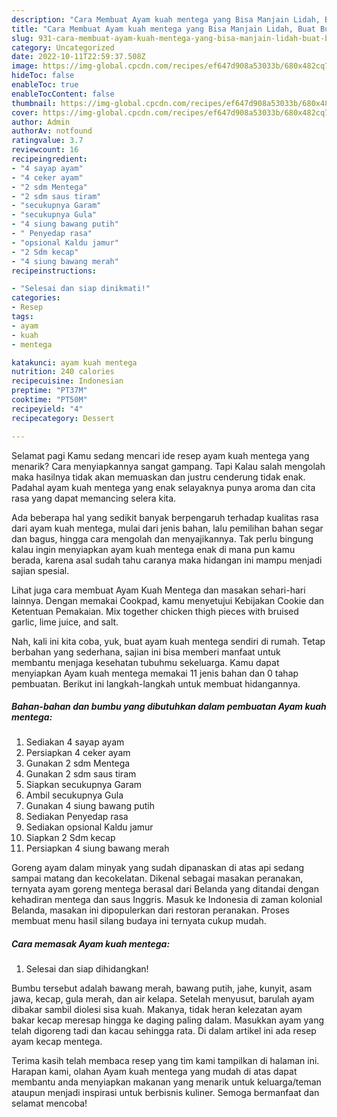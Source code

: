 ```yaml
---
description: "Cara Membuat Ayam kuah mentega yang Bisa Manjain Lidah, Buat Buka Puasa Bikin Ngiler"
title: "Cara Membuat Ayam kuah mentega yang Bisa Manjain Lidah, Buat Buka Puasa Bikin Ngiler"
slug: 931-cara-membuat-ayam-kuah-mentega-yang-bisa-manjain-lidah-buat-buka-puasa-bikin-ngiler
category: Uncategorized
date: 2022-10-11T22:59:37.508Z
image: https://img-global.cpcdn.com/recipes/ef647d908a53033b/680x482cq70/ayam-kuah-mentega-foto-resep-utama.jpg
hideToc: false
enableToc: true
enableTocContent: false
thumbnail: https://img-global.cpcdn.com/recipes/ef647d908a53033b/680x482cq70/ayam-kuah-mentega-foto-resep-utama.jpg
cover: https://img-global.cpcdn.com/recipes/ef647d908a53033b/680x482cq70/ayam-kuah-mentega-foto-resep-utama.jpg
author: Admin
authorAv: notfound
ratingvalue: 3.7
reviewcount: 16
recipeingredient:
- "4 sayap ayam"
- "4 ceker ayam"
- "2 sdm Mentega"
- "2 sdm saus tiram"
- "secukupnya Garam"
- "secukupnya Gula"
- "4 siung bawang putih"
- " Penyedap rasa"
- "opsional Kaldu jamur"
- "2 Sdm kecap"
- "4 siung bawang merah"
recipeinstructions:

- "Selesai dan siap dinikmati!"
categories:
- Resep
tags:
- ayam
- kuah
- mentega

katakunci: ayam kuah mentega 
nutrition: 240 calories
recipecuisine: Indonesian
preptime: "PT37M"
cooktime: "PT50M"
recipeyield: "4"
recipecategory: Dessert

---
```



Selamat pagi Kamu sedang mencari ide resep ayam kuah mentega yang menarik? Cara menyiapkannya sangat gampang. Tapi Kalau salah mengolah maka hasilnya tidak akan memuaskan dan justru cenderung tidak enak. Padahal ayam kuah mentega yang enak selayaknya punya aroma dan cita rasa yang dapat memancing selera kita.


Ada beberapa hal yang sedikit banyak berpengaruh terhadap kualitas rasa dari ayam kuah mentega, mulai dari jenis bahan, lalu pemilihan bahan segar dan bagus, hingga cara mengolah dan menyajikannya. Tak perlu bingung kalau ingin menyiapkan ayam kuah mentega enak di mana pun kamu berada, karena asal sudah tahu caranya maka hidangan ini mampu menjadi sajian spesial.

Lihat juga cara membuat Ayam Kuah Mentega dan masakan sehari-hari lainnya. Dengan memakai Cookpad, kamu menyetujui Kebijakan Cookie dan Ketentuan Pemakaian. Mix together chicken thigh pieces with bruised garlic, lime juice, and salt.


Nah, kali ini kita coba, yuk, buat ayam kuah mentega sendiri di rumah. Tetap berbahan yang sederhana, sajian ini bisa memberi manfaat untuk membantu menjaga kesehatan tubuhmu sekeluarga. Kamu dapat menyiapkan Ayam kuah mentega memakai 11 jenis bahan dan 0 tahap pembuatan. Berikut ini langkah-langkah untuk membuat hidangannya.

<!--inarticleads1-->

##### Bahan-bahan dan bumbu yang dibutuhkan dalam pembuatan Ayam kuah mentega:

1. Sediakan 4 sayap ayam
1. Persiapkan 4 ceker ayam
1. Gunakan 2 sdm Mentega
1. Gunakan 2 sdm saus tiram
1. Siapkan secukupnya Garam
1. Ambil secukupnya Gula
1. Gunakan 4 siung bawang putih
1. Sediakan  Penyedap rasa
1. Sediakan opsional Kaldu jamur
1. Siapkan 2 Sdm kecap
1. Persiapkan 4 siung bawang merah


Goreng ayam dalam minyak yang sudah dipanaskan di atas api sedang sampai matang dan kecokelatan. Dikenal sebagai masakan peranakan, ternyata ayam goreng mentega berasal dari Belanda yang ditandai dengan kehadiran mentega dan saus Inggris. Masuk ke Indonesia di zaman kolonial Belanda, masakan ini dipopulerkan dari restoran peranakan. Proses membuat menu hasil silang budaya ini ternyata cukup mudah. 

<!--inarticleads2-->

##### Cara memasak Ayam kuah mentega:


1. Selesai dan siap dihidangkan!

Bumbu tersebut adalah bawang merah, bawang putih, jahe, kunyit, asam jawa, kecap, gula merah, dan air kelapa. Setelah menyusut, barulah ayam dibakar sambil diolesi sisa kuah. Makanya, tidak heran kelezatan ayam bakar kecap meresap hingga ke daging paling dalam. Masukkan ayam yang telah digoreng tadi dan kacau sehingga rata. Di dalam artikel ini ada resep ayam kecap mentega. 

Terima kasih telah membaca resep yang tim kami tampilkan di halaman ini. Harapan kami, olahan Ayam kuah mentega yang mudah di atas dapat membantu anda menyiapkan makanan yang menarik untuk keluarga/teman ataupun menjadi inspirasi untuk berbisnis kuliner. Semoga bermanfaat dan selamat mencoba!
